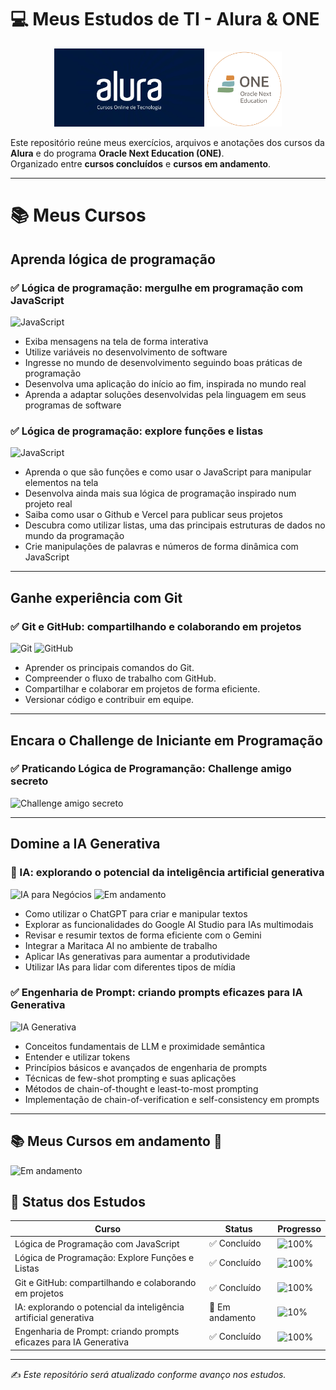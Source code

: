 # 💻 Meus Estudos de TI - Alura & ONE

<p align="center">
  <img src="logos/alura.webp" alt="Logo da Alura" width="240"/>
  <img src="logos/one.png" alt="Logo do ONE" width="120"/>
</p>

Este repositório reúne meus exercícios, arquivos e anotações dos cursos da **Alura** e do programa **Oracle Next Education (ONE)**.  
Organizado entre **cursos concluídos** e **cursos em andamento**.

---

# 📚 Meus Cursos

## Aprenda lógica de programação

### ✅ Lógica de programação: mergulhe em programação com JavaScript 
![JavaScript](https://img.shields.io/badge/JavaScript-F7DF1E?logo=javascript&logoColor=black)  

- Exiba mensagens na tela de forma interativa
- Utilize variáveis no desenvolvimento de software
- Ingresse no mundo de desenvolvimento seguindo boas práticas de programação
- Desenvolva uma aplicação do início ao fim, inspirada no mundo real
- Aprenda a adaptar soluções desenvolvidas pela linguagem em seus programas de software

### ✅ Lógica de programação: explore funções e listas  
![JavaScript](https://img.shields.io/badge/JavaScript-F7DF1E?logo=javascript&logoColor=black)  

- Aprenda o que são funções e como usar o JavaScript para manipular elementos na tela
- Desenvolva ainda mais sua lógica de programação inspirado num projeto real
- Saiba como usar o Github e Vercel para publicar seus projetos
- Descubra como utilizar listas, uma das principais estruturas de dados no mundo da programação
- Crie manipulações de palavras e números de forma dinâmica com JavaScript

---

## Ganhe experiência com Git

### ✅ Git e GitHub: compartilhando e colaborando em projetos  
![Git](https://img.shields.io/badge/Git-F05032?logo=git&logoColor=white)
![GitHub](https://img.shields.io/badge/GitHub-181717?logo=github&logoColor=white)

- Aprender os principais comandos do Git.
- Compreender o fluxo de trabalho com GitHub.
- Compartilhar e colaborar em projetos de forma eficiente.
- Versionar código e contribuir em equipe.

---

## Encara o Challenge de Iniciante em Programação

### ✅ Praticando Lógica de Programanção: Challenge amigo secreto

![Challenge amigo secreto](https://amigosecreto-gamma-three.vercel.app/)

---

## Domine a IA Generativa

### 🚧 IA: explorando o potencial da inteligência artificial generativa
![IA para Negócios](https://img.shields.io/badge/IA%20Generativa-7289DA?style=flat&logo=openai&logoColor=white)
![Em andamento](https://img.shields.io/badge/Em%20andamento-yellow)

- Como utilizar o ChatGPT para criar e manipular textos
- Explorar as funcionalidades do Google AI Studio para IAs multimodais
- Revisar e resumir textos de forma eficiente com o Gemini
- Integrar a Maritaca AI no ambiente de trabalho
- Aplicar IAs generativas para aumentar a produtividade
- Utilizar IAs para lidar com diferentes tipos de mídia

### ✅ Engenharia de Prompt: criando prompts eficazes para IA Generativa 
![IA Generativa](https://img.shields.io/badge/IA%20Generativa-7289DA?style=flat&logo=openai&logoColor=white)

- Conceitos fundamentais de LLM e proximidade semântica
- Entender e utilizar tokens
- Princípios básicos e avançados de engenharia de prompts
- Técnicas de few-shot prompting e suas aplicações
- Métodos de chain-of-thought e least-to-most prompting
- Implementação de chain-of-verification e self-consistency em prompts

---

## 📚 Meus Cursos em andamento 🚧

![Em andamento](https://img.shields.io/badge/Em%10andamento-yellow)

## 🚀 Status dos Estudos

| Curso                                                        | Status        | Progresso                                      |
|--------------------------------------------------------------|---------------|------------------------------------------------|
| Lógica de Programação com JavaScript                         | ✅ Concluído  | ![100%](https://img.shields.io/badge/100%25-brightgreen) |
| Lógica de Programação: Explore Funções e Listas              | ✅ Concluído  | ![100%](https://img.shields.io/badge/100%25-brightgreen) |
| Git e GitHub: compartilhando e colaborando em projetos       | ✅ Concluído | ![100%](https://img.shields.io/badge/100%25-ghtgreen)         |
| IA: explorando o potencial da inteligência artificial generativa       | 🚧 Em andamento | ![10%](https://img.shields.io/badge/10%25-yellow)         |
| Engenharia de Prompt: criando prompts eficazes para IA Generativa       | ✅ Concluído | ![100%](https://img.shields.io/badge/100%25-green)         |

---

✍️ *Este repositório será atualizado conforme avanço nos estudos.*
